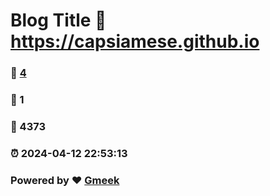 # Blog Title :link: https://capsiamese.github.io 
### :page_facing_up: [4](https://capsiamese.github.io/tag.html) 
### :speech_balloon: 1 
### :hibiscus: 4373 
### :alarm_clock: 2024-04-12 22:53:13 
### Powered by :heart: [Gmeek](https://github.com/Meekdai/Gmeek)
